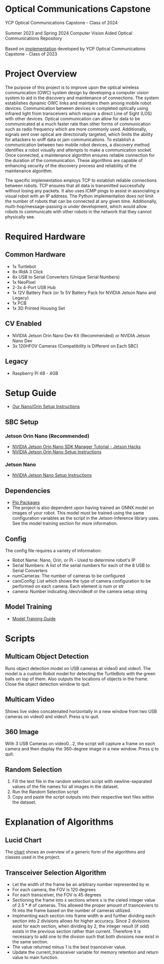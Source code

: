 # Optical Communications Capstone
YCP Optical Communications Capstone - Class of 2024 <br><br>
Summer 2023 and Spring 2024 Computer Vision Aided Optical Communications Repository <br><br>
Based on [implementation](https://github.com/rblack5/OpticalCommunications-2023) developed by YCP Optical Communications Capstone - Class of 2023

# Project Overview
The purpose of this project is to improve upon the optical wireless
communication (OWC) system design by developing a computer vision system to aid in the discovery and maintenance of connections. The system establishes dynamic OWC links and maintains them among mobile
robot devices. Communication between devices is completed optically using infrared light from transceivers which require a direct Line of Sight (LOS) with other devices. Optical communication can allow for data to be communicated at a much faster rate than other forms of communication such as radio frequency which are more commonly used. Additionally, signals sent over optical are directionally targeted, which limits the ability for attackers to sniff data or jam communications. To establish a communication between two mobile robot devices, a discovery method identifies a robot visually and attempts to make a communication socket. Once connected, a maintenance algorithm ensures reliable connection for the duration of the communication. These algorithms are capable of enhancing security of the discovery process and reliability of the
maintenance algorithm.<br>

The specific implementation employs TCP to establish reliable connections between robots. TCP ensures that all data is transmitted successfully without losing any packets. It also uses ICMP pings to assist in associating a visual robot with an IP address. The Python implementation does not limit the number of robots that can be connected at any given time. Additionally, multi-hop/message-passing is under development, which would allow robots to communicate with other robots in the network that they cannot physically see.

# Required Hardware
## Common Hardware
- 1x Turtlebot
- 8x IRdA 3 Click
- 8x USB to Serial Converters (Unique Serial Numbers)
- 1x NeoPixel
- 2-3x 4-Port USB Hub
- 1x 12V Battery Pack (or 1x 5V Battery Pack for NVIDIA Jetson Nano and Legacy)
- 1x PCB
- 1x 3D Printed Housing Set

## CV Enabled
- NVIDIA Jetson Orin Nano Dev Kit (Recommended) or NVIDIA Jetson Nano Dev
- 3x 120HFOV Cameras (Compatibility is Different on Each SBC)

## Legacy
- Raspberry Pi 4B - 4GB

# Setup Guide
- [Our Nano/Orin Setup Instructions](https://docs.google.com/document/d/15JkEmvYgIEC3yA9PwDp5FkcV1Wi_gssA3jcVqShUcK4/edit?usp=sharing)

## SBC Setup
### Jetson Orin Nano (Recommended)
- [NVIDIA Jetson Orin Nano SDK Manager Tutorial - Jetson Hacks](https://www.youtube.com/watch?v=Ucg5Zqm9ZMk)
- [NVIDIA Jetson Orin Nano Setup Instructions](https://developer.nvidia.com/embedded/learn/get-started-jetson-orin-nano-devkit)

### Jetson Nano
- [NVIDIA Jetson Nano Setup Instructions](https://developer.nvidia.com/embedded/learn/get-started-jetson-nano-devkit#setup)

## Dependencies
- [Pip Packages](https://docs.google.com/document/d/19U83-BOBsWA5D3D2DjtCTBzkktnS8ETZsRZ8RgFJoPo/edit?usp=sharing)
- The project is also dependent upon having trained an ONNX model on images of your robot. This model must be trained using the same configuration variables as the script in the Jetson-Inference library uses. See the model training section for more information.

## Config
The config file requires a variety of information:
- Robot Name: Nano, Orin, or Pi - Used to determine robot's IP
- Serial Numbers: A list of the serial numbers for each of the 8 USB to Serial Converters
- numCameras: The number of cameras to be configured
- camConfig: List which shows the type of camera configuration to be performed on each camera. Each element is num or str
- camera: Number indicating /dev/video# or the camera setup string

## Model Training
- [Model Training Guide](https://docs.google.com/document/d/1wqQ4I6UneBfly3QXc5Vk7nawu_xqPGS6TMjoguLXod0/edit?usp=sharing)

# Scripts

## Multicam Object Detection
Runs object detection model on USB cameras at video0 and video1. The model is a custom Robot model for detecting the TurtleBots with the green balls on top of them. 
Also outputs the locations of objects in the frame.
Close the object detection window to quit.

## Multicam Video
Shows live video concatenated horizontally in a new window from two USB cameras on video0 and video1.
Press q to quit.

## 360 Image
With 3 USB Cameras on video0...2, the script will capture a frame on each camera and then display the 360-degree image in a new window. 
Press q to quit.

## Random Selection
1. Fill the text file in the random selection script with newline-separated values of the file names for all images in the dataset.
2. Run the Random Selection script
3. Copy and paste the script outputs into their respective text files within the dataset.

# Explanation of Algorithms
## Lucid Chart
The [chart](https://lucid.app/lucidchart/68bc1108-b73c-4437-a24c-5dfeb9024ba8/edit?viewport_loc=-1045%2C-367%2C3211%2C1505%2CP0rfHEjzH4FS&invitationId=inv_ac62b577-ed63-40af-b33c-7325d81c58c3) shows an overview of a generic form of the algorithms and classes used in the project.

## Transceiver Selection Algorithm
- Let the width of the frame be an arbitrary number represented by w.
- For each camera, the FOV is 120 degrees
- For each transceiver, the FOV is 45 degrees
- Sectioning the frame into x sections where x is the cieled integer value of 2.5 * # of cameras. This allowed the proper amount of trasnceviers to fit into the frame based on the number of cameras utilized.
- Implmenting each section into frame width w and further dividing each section into 2 divisions allows for higher accuracy. Since 2 divisions exist for each section, when dividing by 2, the integer result (if odd) exists in the previous section rather than current. Therefore it is necessary to add one to the divsion such that both divisions now exist in the same section.
- The value returned minus 1 is the best trasnceiver value.
- Update the current_transceiver variable for memory retention and return value to main function. 
